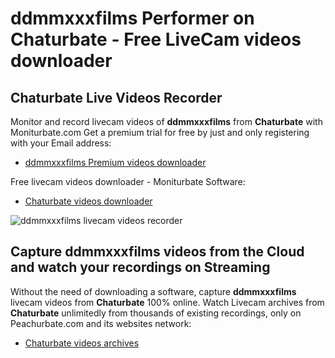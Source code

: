 # ddmmxxxfilms Performer on Chaturbate - Free LiveCam videos downloader

## Chaturbate Live Videos Recorder

Monitor and record livecam videos of **ddmmxxxfilms** from **Chaturbate** with Moniturbate.com
Get a premium trial for free by just and only registering with your Email address:
* [ddmmxxxfilms Premium videos downloader](https://moniturbate.com/request-demo-licence-key.html)

Free livecam videos downloader - Moniturbate Software:
* [Chaturbate videos downloader](https://moniturbate.com/moniturbate-download-software.html)

![ddmmxxxfilms livecam videos recorder](https://peachurnet.com/templates/moniturbate-software.png)


## Capture ddmmxxxfilms videos from the Cloud and watch your recordings on Streaming

Without the need of downloading a software, capture **ddmmxxxfilms** livecam videos from **Chaturbate** 100% online.
Watch Livecam archives from **Chaturbate** unlimitedly from thousands of existing recordings, only on Peachurbate.com and its websites network:
* [Chaturbate videos archives](https://peachurnet.com/)